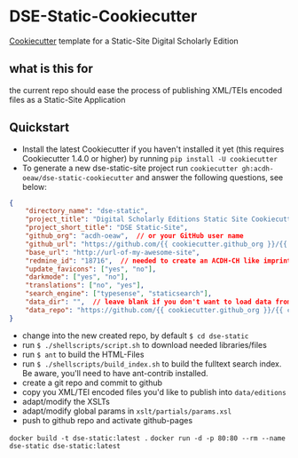 # DSE-Static-Cookiecutter

[Cookiecutter](https://github.com/cookiecutter/cookiecutter) template for a Static-Site Digital Scholarly Edition

## what is this for

the current repo should ease the process of publishing XML/TEIs encoded files as a Static-Site Application

## Quickstart
* Install the latest Cookiecutter if you haven't installed it yet (this requires Cookiecutter 1.4.0 or higher) by running `pip install -U cookiecutter`
* To generate a new dse-static-site project run `cookiecutter gh:acdh-oeaw/dse-static-cookiecutter` and answer the following questions, see below:

```json
{
    "directory_name": "dse-static",
    "project_title": "Digital Scholarly Editions Static Site Cookiecutter",
    "project_short_title": "DSE Static-Site",
    "github_org": "acdh-oeaw",  // or your GitHub user name
    "github_url": "https://github.com/{{ cookiecutter.github_org }}/{{ cookiecutter.directory_name }}",
    "base_url": "http://url-of-my-awesome-site",
    "redmine_id": "18716",  // needed to create an ACDH-CH like imprint
    "update_favicons": ["yes", "no"],
    "darkmode": ["yes", "no"],
    "translations": ["no", "yes"],
    "search_engine": ["typesense", "staticsearch"],
    "data_dir": "",  // leave blank if you don't want to load data from a different github repo
    "data_repo": "https://github.com/{{ cookiecutter.github_org }}/{{ cookiecutter.data_dir }}"
} 
```
* change into the new created repo, by default `$ cd dse-static`
* run `$ ./shellscripts/script.sh` to download needed libraries/files
* run `$ ant` to build the HTML-Files
* run `$ ./shellscripts/build_index.sh` to build the fulltext search index. Be aware, you'll need to have ant-contrib installed.
* create a git repo and commit to github
* copy you XML/TEI encoded files you'd like to publish into `data/editions`
* adapt/modify the XSLTs
* adapt/modify global params in `xslt/partials/params.xsl`
* push to github repo and activate github-pages


`docker build -t dse-static:latest .`
`docker run -d -p 80:80 --rm --name dse-static dse-static:latest`